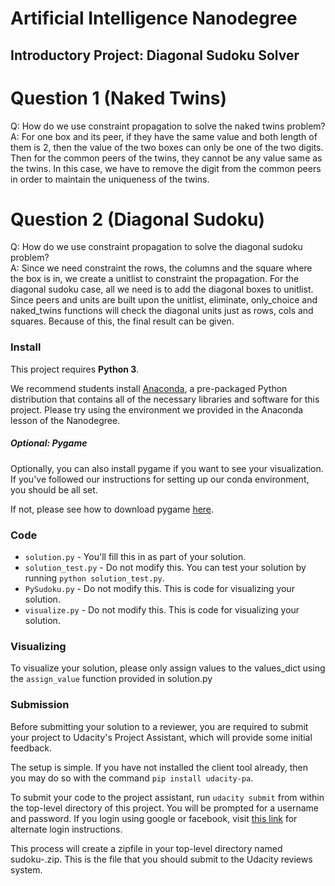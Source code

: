 # Artificial Intelligence Nanodegree
## Introductory Project: Diagonal Sudoku Solver

# Question 1 (Naked Twins)
Q: How do we use constraint propagation to solve the naked twins problem?  
A: For one box and its peer, if they have the same value and both length of them
   is 2, then the value of the two boxes can only be one of the two digits. Then
   for the common peers of the twins, they cannot be any value same as the twins.
   In this case, we have to remove the digit from the common peers in order to
   maintain the uniqueness of the twins.

# Question 2 (Diagonal Sudoku)
Q: How do we use constraint propagation to solve the diagonal sudoku problem?  
A: Since we need constraint the rows, the columns and the square where the box is
   in, we create a unitlist to constraint the propagation. For the diagonal sudoku
   case, all we need is to add the diagonal boxes to unitlist. Since peers and
   units are built upon the unitlist, eliminate, only_choice and naked_twins
   functions will check the diagonal units just as rows, cols and squares.
   Because of this, the final result can be given.

### Install

This project requires **Python 3**.

We recommend students install [Anaconda](https://www.continuum.io/downloads), a pre-packaged Python distribution that contains all of the necessary libraries and software for this project.
Please try using the environment we provided in the Anaconda lesson of the Nanodegree.

##### Optional: Pygame

Optionally, you can also install pygame if you want to see your visualization. If you've followed our instructions for setting up our conda environment, you should be all set.

If not, please see how to download pygame [here](http://www.pygame.org/download.shtml).

### Code

* `solution.py` - You'll fill this in as part of your solution.
* `solution_test.py` - Do not modify this. You can test your solution by running `python solution_test.py`.
* `PySudoku.py` - Do not modify this. This is code for visualizing your solution.
* `visualize.py` - Do not modify this. This is code for visualizing your solution.

### Visualizing

To visualize your solution, please only assign values to the values_dict using the `assign_value` function provided in solution.py

### Submission
Before submitting your solution to a reviewer, you are required to submit your project to Udacity's Project Assistant, which will provide some initial feedback.  

The setup is simple.  If you have not installed the client tool already, then you may do so with the command `pip install udacity-pa`.  

To submit your code to the project assistant, run `udacity submit` from within the top-level directory of this project.  You will be prompted for a username and password.  If you login using google or facebook, visit [this link](https://project-assistant.udacity.com/auth_tokens/jwt_login) for alternate login instructions.

This process will create a zipfile in your top-level directory named sudoku-<id>.zip.  This is the file that you should submit to the Udacity reviews system.
